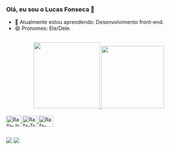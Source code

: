### Olá, eu sou o Lucas Fonseca 👋

- 🌱 Atualmente estou aprendendo: Desenvolvimento front-end.
- 😄 Pronomes: Ele/Dele.
##
<div align="center">
  <a href="https://github.com/LucasFonsecaSim">
  <img height="180em" src="https://github-readme-stats.vercel.app/api?username=LucasFonsecaSim&show_icons=true&theme=dark&include_all_commits=true&count_private=true"/>
  <img height="170em" src="https://github-readme-stats.vercel.app/api/top-langs/?username=LucasFonsecaSim&layout=compact&langs_count=7&theme=dark"/>
</div>

<div style="display: inline_block"><br>
  <img align="center" alt="Rafa-Js" height="30" width="40" src="https://cdn.jsdelivr.net/gh/devicons/devicon/icons/java/java-original-wordmark.svg">
  <img align="center" alt="Rafa-Ts" height="30" width="40" src="https://cdn.jsdelivr.net/gh/devicons/devicon/icons/css3/css3-original-wordmark.svg">
  <img align="center" alt="Rafa-React" height="30" width="40" src="https://cdn.jsdelivr.net/gh/devicons/devicon/icons/html5/html5-original-wordmark.svg">
</div>
  
  ##
<div>
  <a href = "mailto:lucas.fons2000@gmail.com"><img src="https://img.shields.io/badge/Gmail-D14836?style=for-the-badge&logo=gmail&logoColor=white" target="_blank"></a>
  <a href="https://www.linkedin.com/in/lucas-fonseca-25420b19a/" target="_blank"><img src="https://img.shields.io/badge/-LinkedIn-%230077B5?style=for-the-badge&logo=linkedin&logoColor=white" target="_blank"></a>
</div>
  


